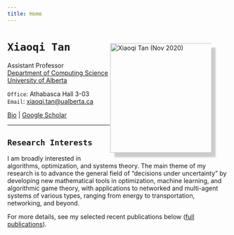 ```yaml
---
title: Home
---
```


<img alt="Xiaoqi Tan (Nov 2020)" src="/img/xiaoqi_uofa_small.jpg" style="max-width:230px; min-width:230px; float:right; box-shadow: 10px 10px 3px #ccc; margin: 30px 40px 15px 1px" width="250"/>

# `Xiaoqi Tan`

Assistant Professor \
[Department of Computing Science](https://www.ualberta.ca/computing-science/index.html)\
[University of Alberta](https://www.ualberta.ca/index.html)

`Office`: Athabasca Hall 3-03\
`Email`: xiaoqi.tan@ualberta.ca


[Bio](/bio) | [Google Scholar](https://scholar.google.com/citations?user=drR_WcAAAAAJ&hl=en&sortby=pubdate)

---

## `Research Interests`

I am broadly interested in algorithms, optimization, and systems theory. The main theme of my research is to advance the general field of “decisions under uncertainty” by developing new mathematical tools in optimization, machine learning, and algorithmic game theory, with applications to networked and multi-agent systems of various types, ranging from energy to transportation, networking, and beyond.   

For more details, see my selected recent publications below ([full publications](/publications)).  

<blockquote>
<ul class=circle>
        <script>
            var i;
            for (i = 0; i < papers_full.length; i++) {
            if (papers_full[i].highlight.search("yes") >= 0) {
                document.write("<li class=paper>");
                printPaper(papers_full[i], "O");
                document.write("</li>");
            }
        }
        </script>
</ul>
</blockquote>